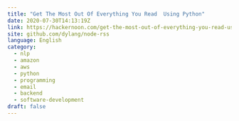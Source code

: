 ```yaml
---
title: "Get The Most Out Of Everything You Read  Using Python"
date: 2020-07-30T14:13:19Z
link: https://hackernoon.com/get-the-most-out-of-everything-you-read-using-python-kw1o3uiz?source=rss&utm_medium=RSS&utm_source=news.12bit.vn
site: github.com/dylang/node-rss
language: English
category:
  - nlp
  - amazon
  - aws
  - python
  - programming
  - email
  - backend
  - software-development
draft: false
---
```

